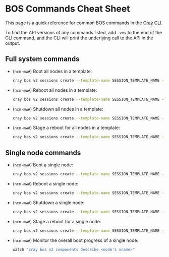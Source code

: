 # BOS Commands Cheat Sheet

This page is a quick reference for common BOS commands in the [Cray CLI](../../glossary.md#cray-cli-cray).

To find the API versions of any commands listed, add `-vvv` to the end of the CLI command, and the CLI will print the underlying call to the API in the output.

## Full system commands

* (`ncn-mw#`) Boot all nodes in a template:

    ```bash
    cray bos v2 sessions create --template-name SESSION_TEMPLATE_NAME --operation Boot
    ```

* (`ncn-mw#`) Reboot all nodes in a template:

    ```bash
    cray bos v2 sessions create --template-name SESSION_TEMPLATE_NAME --operation Reboot
    ```

* (`ncn-mw#`) Shutdown all nodes in a template:

    ```bash
    cray bos v2 sessions create --template-name SESSION_TEMPLATE_NAME --operation Shutdown
    ```

* (`ncn-mw#`) Stage a reboot for all nodes in a template:

    ```bash
    cray bos v2 sessions create --template-name SESSION_TEMPLATE_NAME --operation Reboot --staged True
    ```

## Single node commands

* (`ncn-mw#`) Boot a single node:

    ```bash
    cray bos v2 sessions create --template-name SESSION_TEMPLATE_NAME --operation Boot --limit <node's xname>
    ```

* (`ncn-mw#`) Reboot a single node:

    ```bash
    cray bos v2 sessions create --template-name SESSION_TEMPLATE_NAME --operation Reboot --limit <node's xname>
    ```

* (`ncn-mw#`) Shutdown a single node:

    ```bash
    cray bos v2 sessions create --template-name SESSION_TEMPLATE_NAME --operation Shutdown --limit <node's xname>
    ```

* (`ncn-mw#`) Stage a reboot for a single node:

    ```bash
    cray bos v2 sessions create --template-name SESSION_TEMPLATE_NAME --operation Reboot --staged True --limit <node's xname>
    ```

* (`ncn-mw#`) Monitor the overall boot progress of a single node:

    ```bash
    watch "cray bos v2 components describe <node's xname>"
    ```
